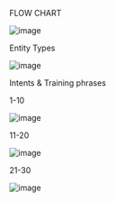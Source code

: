 FLOW CHART

![image](https://github.com/user-attachments/assets/0993b131-1ece-4ccb-a1ce-b1a41c0722db)

Entity Types

![image](https://github.com/user-attachments/assets/6121b32d-d373-4023-b229-7b21304683a1)

Intents & Training phrases

1-10

![image](https://github.com/user-attachments/assets/053def42-2f29-4142-8e7a-d5a81e543004)

11-20

![image](https://github.com/user-attachments/assets/c5cdb37d-8213-45c7-be00-6f204fd26af6)

21-30

![image](https://github.com/user-attachments/assets/ab11b39d-eeef-4ed7-8ca9-e84a6dfab829)
